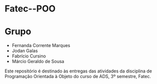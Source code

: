 # Fatec--POO
# Grupo

* Fernanda Corrente Marques
* Jodan Galas
* Fabrício Cursino
*  Márcio Geraldo  de Sousa

Este repositório é destinado às entregas das atividades da disciplina de Programação Orientada à Objeto do curso de ADS, 3º semestre, Fatec.

